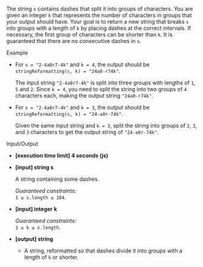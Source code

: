 
The string  `s`  contains dashes that split it into groups of characters. You are given an integer  `k`  that represents the number of characters in groups that your output should have. Your goal is to return a new string that breaks  `s`  into groups with a length of  `k`  by placing dashes at the correct intervals. If necessary, the first group of characters can be shorter than  `k`. It is guaranteed that there are no consecutive dashes in  `s`.

Example

-   For  `s = "2-4a0r7-4k"`  and  `k = 4`, the output should be  
    `stringReformatting(s, k) = "24a0-r74k"`.
    
    The input string  `"2-4a0r7-4k"`  is split into three groups with lengths of  `1`,  `5`  and  `2`. Since  `k = 4`, you need to split the string into two groups of  `4`  characters each, making the output string  `"24a0-r74k"`.
    
-   For  `s = "2-4a0r7-4k"`  and  `k = 3`, the output should be  
    `stringReformatting(s, k) = "24-a0r-74k"`.
    
    Given the same input string and  `k = 3`, split the string into groups of  `2`,  `3`, and  `3`  characters to get the output string of  `"24-a0r-74k"`.
    

Input/Output

-   **[execution time limit] 4 seconds (js)**
    
-   **[input] string s**
    
    A string containing some dashes.
    
    _Guaranteed constraints:_  
    `1 ≤ s.length ≤ 104`.
    
-   **[input] integer k**
    
    _Guaranteed constraints:_  
    `1 ≤ k ≤ s.length`.
    
-   **[output] string**
    
    -   A string, reformatted so that dashes divide it into groups with a length of  `k`  or shorter.
